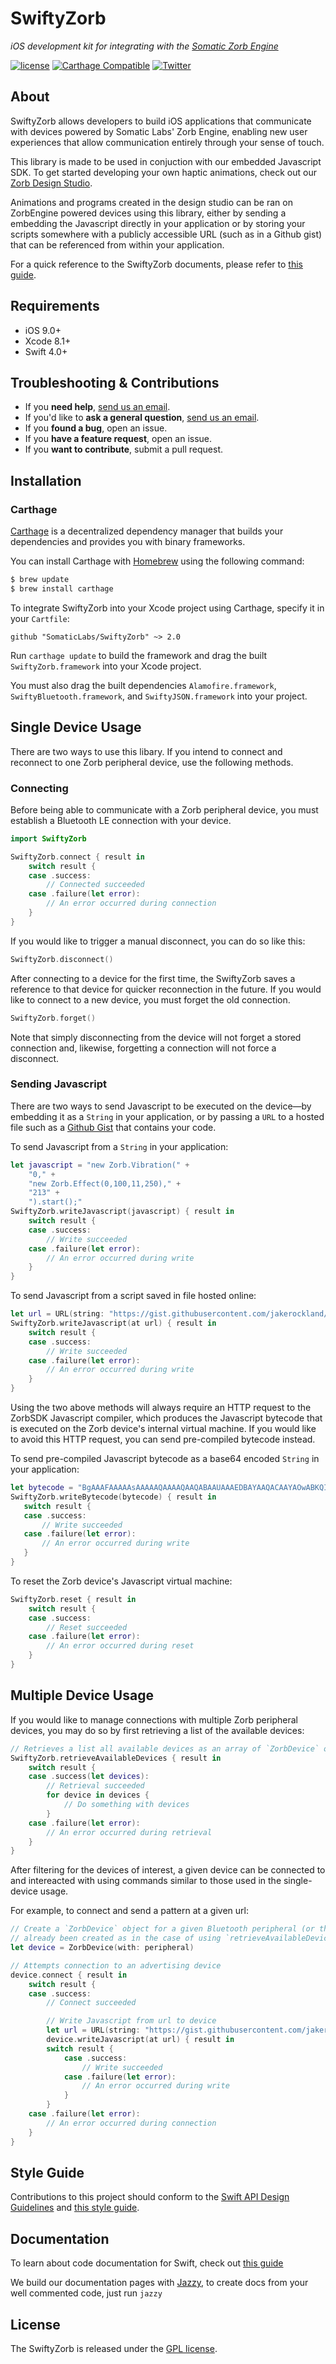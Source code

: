 # SwiftyZorb

*iOS development kit for integrating with the [Somatic Zorb Engine](https://somaticlabs.io)*

[![license](https://img.shields.io/badge/license-GPL%203.0-green.svg)](https://github.com/SomaticLabs/SwiftyZorb/blob/master/LICENSE)
[![Carthage Compatible](https://img.shields.io/badge/Carthage-compatible-4BC51D.svg?style=flat)](https://github.com/Carthage/Carthage)
[![Twitter](https://img.shields.io/badge/twitter-@SomaticLabs-orange.svg?style=flat)](http://twitter.com/SomaticLabs)

## About

SwiftyZorb allows developers to build iOS applications that communicate with devices powered by Somatic Labs' Zorb Engine, enabling new user experiences that allow communication entirely through your sense of touch.

This library is made to be used in conjuction with our embedded Javascript SDK. To get started developing your own haptic animations, check out our [Zorb Design Studio](https://zorbtouch.com).

Animations and programs created in the design studio can be ran on ZorbEngine powered devices using this library, either by sending a embedding the Javascript directly in your application or by storing your scripts somewhere with a publicly accessible URL (such as in a Github gist) that can be referenced from within your application.

For a quick reference to the SwiftyZorb documents, please refer to [this guide](https://somaticlabs.github.io/SwiftyZorb).

## Requirements

- iOS 9.0+
- Xcode 8.1+
- Swift 4.0+

## Troubleshooting & Contributions

- If you **need help**, [send us an email](mailto:developers@somaticlabs.io).
- If you'd like to **ask a general question**, [send us an email](mailto:developers@somaticlabs.io).
- If you **found a bug**, open an issue.
- If you **have a feature request**, open an issue.
- If you **want to contribute**, submit a pull request.

## Installation

### Carthage

[Carthage](https://github.com/Carthage/Carthage) is a decentralized dependency manager that builds your dependencies and provides you with binary frameworks.

You can install Carthage with [Homebrew](http://brew.sh/) using the following command:

```bash
$ brew update
$ brew install carthage
```

To integrate SwiftyZorb into your Xcode project using Carthage, specify it in your `Cartfile`:

```ogdl
github "SomaticLabs/SwiftyZorb" ~> 2.0
```

Run `carthage update` to build the framework and drag the built `SwiftyZorb.framework` into your Xcode project.

You must also drag the built dependencies `Alamofire.framework`, `SwiftyBluetooth.framework`, and `SwiftyJSON.framework` into your project.

## Single Device Usage

There are two ways to use this libary. If you intend to connect and reconnect to one Zorb peripheral device, use the following methods.

### Connecting

Before being able to communicate with a Zorb peripheral device, you must establish a Bluetooth LE connection with your device.

```swift
import SwiftyZorb

SwiftyZorb.connect { result in
    switch result {
    case .success:
        // Connected succeeded
    case .failure(let error):
        // An error occurred during connection
    }
}
```

If you would like to trigger a manual disconnect, you can do so like this:

```swift
SwiftyZorb.disconnect()
```

After connecting to a device for the first time, the SwiftyZorb saves a reference to that device for quicker reconnection in the future. If you would like to connect to a new device, you must forget the old connection.

```swift
SwiftyZorb.forget()
```

Note that simply disconnecting from the device will not forget a stored connection and, likewise, forgetting a connection will not force a disconnect.

### Sending Javascript

There are two ways to send Javascript to be executed on the device—by embedding it as a `String` in your application, or by passing a `URL` to a hosted file such as a [Github Gist](https://gist.github.com) that contains your code.

To send Javascript from a `String` in your application:

```swift
let javascript = "new Zorb.Vibration(" +
    "0," +
    "new Zorb.Effect(0,100,11,250)," +
    "213" +
    ").start();"
SwiftyZorb.writeJavascript(javascript) { result in
    switch result {
    case .success:
        // Write succeeded
    case .failure(let error):
        // An error occurred during write
    }
}
```

To send Javascript from a script saved in file hosted online:

```swift
let url = URL(string: "https://gist.githubusercontent.com/jakerockland/17cb9cbfda0e09fa8251fc7666e2c4dc/raw")!
SwiftyZorb.writeJavascript(at url) { result in
    switch result {
    case .success:
        // Write succeeded
    case .failure(let error):
        // An error occurred during write
    }
}
```

Using the two above methods will always require an HTTP request to the ZorbSDK Javascript compiler, which produces the Javascript bytecode that is executed on the Zorb device's internal virtual machine. If you would like to avoid this HTTP request, you can send pre-compiled bytecode instead.

To send pre-compiled Javascript bytecode as a base64 encoded `String` in your application:

 ```swift
let bytecode = "BgAAAFAAAAAsAAAAAQAAAAQAAQABAAUAAAEDBAYAAQACAAYAOwABKQIDxEYBAAAABAABACEAAwABAgMDAAAGAAgAOwECt8gARgAAAAAAAAAFAAAAAAAAAAIAb24JAHRpbWVydGljawABAHQABgBNb21lbnQGAHVwdGltZQ=="
SwiftyZorb.writeBytecode(bytecode) { result in
    switch result {
    case .success:
        // Write succeeded
    case .failure(let error):
        // An error occurred during write
    }
}
 ```

To reset the Zorb device's Javascript virtual machine:

```swift
SwiftyZorb.reset { result in
    switch result {
    case .success:
        // Reset succeeded
    case .failure(let error):
        // An error occurred during reset
    }
}
```

## Multiple Device Usage

If you would like to manage connections with multiple Zorb peripheral devices, you may do so by first retrieving a list of the available devices:

```swift
// Retrieves a list all available devices as an array of `ZorbDevice` objects.
SwiftyZorb.retrieveAvailableDevices { result in
    switch result {
    case .success(let devices):
        // Retrieval succeeded
        for device in devices {
            // Do something with devices
        }
    case .failure(let error):
        // An error occurred during retrieval
    }
}
```

After filtering for the devices of interest, a given device can be connected to and intereacted with using commands similar to those used in the single-device usage.

For example, to connect and send a pattern at a given url:

```swift
// Create a `ZorbDevice` object for a given Bluetooth peripheral (or this object may have
// already been created as in the case of using `retrieveAvailableDevices` method of SDK
let device = ZorbDevice(with: peripheral)

// Attempts connection to an advertising device
device.connect { result in
    switch result {
    case .success:
        // Connect succeeded

        // Write Javascript from url to device
        let url = URL(string: "https://gist.githubusercontent.com/jakerockland/17cb9cbfda0e09fa8251fc7666e2c4dc/raw")!
        device.writeJavascript(at url) { result in
        switch result {
            case .success:
                // Write succeeded
            case .failure(let error):
                // An error occurred during write
            }
        }
    case .failure(let error):
        // An error occurred during connection
    }
}
```

## Style Guide

Contributions to this project should conform to the [Swift API Design Guidelines](https://swift.org/documentation/api-design-guidelines/) and [this style guide](https://github.com/github/swift-style-guide).

## Documentation

To learn about code documentation for Swift, check out [this guide](http://nshipster.com/swift-documentation/)

We build our documentation pages with [Jazzy](https://github.com/realm/jazzy), to create docs from your well commented code, just run `jazzy`

## License

The SwiftyZorb is released under the [GPL license](https://github.com/SomaticLabs/SwiftyZorb/blob/master/LICENSE).
